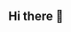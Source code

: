 ## Hi there 👋

<!--
**MarSam7/MarSam7** is a ✨ _special_ ✨ repository because its `README.md` (this file) appears on your GitHub profile.

Here are some ideas to get you started:

- 🔭 I'm looking for a job as a QA engineer)))
- 🌱 I’m currently learning English and German languages
- 💬 Ask me about everything
- 📫 How to reach me: Telegramm - @Samsa
- 😄 Pronouns: She/her
- ⚡ Fun fact: I like rock, rap and classic music. 
     I'm ex-sportsman (13 years) (Figure skating, freestyle wrestling and volleyball). 
     In 2016-2018 I'm lerning 3D modeling + 3D-printing and took part in competitions in Junior Skills(1st place, 1st place, 3rd place)
-->
